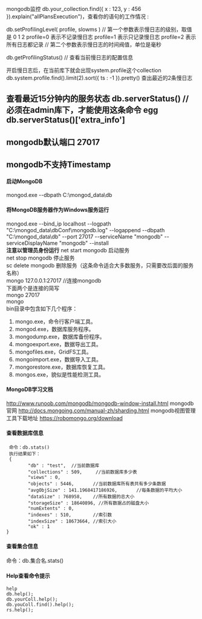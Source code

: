 mongodb监控
db.your_collection.find({ x : 123, y : 456 }).explain("allPlansExecution")，查看你的语句的工作情况 :

db.setProfilingLevel( profile, slowms )
// 第一个参数表示慢日志的级别，取值是 0 1 2
        profile=0  表示不记录慢日志
        profile=1  表示只记录慢日志
        profile=2  表示所有日志都记录
// 第二个参数表示慢日志的时间阀值，单位是毫秒

db.getProfilingStatus()
// 查看当前慢日志的配置信息

开启慢日志后，在当前库下就会出现system.profile这个collection
 db.system.profile.find().limit(2).sort({ ts : -1 }).pretty() 查出最近的2条慢日志

查看最近15分钟内的服务状态
db.serverStatus()
// 必须在admin库下，才能使用这条命令
egg db.serverStatus()['extra_info']
--------------------------------------------------------------------------------------
mongodb默认端口 27017
--------------------------------------------------------------------------------------
mongodb不支持Timestamp
--------------------------------------------------------------------------------------
#### 启动MongoDB
mongod.exe --dbpath C:\mongod_data\db
#### 将MongoDB服务器作为Windows服务运行
mongod.exe --bind_ip localhost --logpath "C:\mongod_data\dbConf\mongodb.log" --logappend --dbpath "C:\mongod_data\db" --port 27017 --serviceName "mongodb" --serviceDisplayName "mongodb" --install  
**注意以管理员身份运行**
net start mongodb  启动服务  
net stop mongodb   停止服务  
sc delete mongodb   删除服务（这条命令适合大多数服务，只需要改后面的服务名称）  
mongo 127.0.0.1:27017 //连接mongodb  
下面两个是连接的简写  
mongo 27017  
mongo  
bin目录中包含如下几个程序：
1. mongo.exe，命令行客户端工具。  
2. mongod.exe，数据库服务程序。  
3. mongodump.exe，数据库备份程序。  
4. mongoexport.exe，数据导出工具。  
5. mongofiles.exe，GridFS工具。  
6. mongoimport.exe，数据导入工具。  
7. mongorestore.exe，数据库恢复工具。  
8. mongos.exe，貌似是性能检测工具。  
#### MongoDB学习文档
http://www.runoob.com/mongodb/mongodb-window-install.html
mongodb官网       http://docs.mongoing.com/manual-zh/sharding.html
mongodb视图管理工具下载地址      https://robomongo.org/download
#### 查看数据库信息

```
 命令：db.stats()
 执行结果如下：
 {
        "db" : "test",  //当前数据库
        "collections" : 509,     //当前数据库多少表
        "views" : 0,
        "objects" : 5446,       //当前数据库所有表共有多少条数据 
        "avgObjSize" : 141.1968417186926,       //每条数据的平均大小
        "dataSize" : 768958,    //所有数据的总大小 
        "storageSize" : 18640896, //所有数据占的磁盘大小
        "numExtents" : 0,
        "indexes" : 510,        //索引数
        "indexSize" : 18673664, //索引大小
        "ok" : 1
}
```
#### 查看集合信息
命令：db.集合名.stats()

#### Help查看命令提示
```
help
db.help();
db.yourColl.help();
db.youColl.find().help();
rs.help();
```